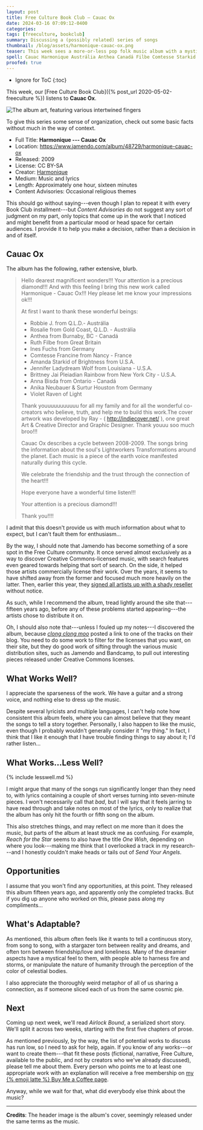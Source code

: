 ```yaml
---
layout: post
title: Free Culture Book Club — Cauac Ox
date: 2024-03-16 07:09:12-0400
categories:
tags: [freeculture, bookclub]
summary: Discussing a (possibly related) series of songs
thumbnail: /blog/assets/harmonique-cauac-ox.png
teaser: This week sees a more-or-less pop folk music album with a mystical bend.
spell: Cauac Harmonique Austrália Anthea Canadá Filbe Comtesse Starkid Ladydream Jai Pleiadian Bisda Surtur youuuuuuuuuuu youuu soo broo Lightworkers Jamendo clong
proofed: true
---
```


* Ignore for ToC
{:toc}

This week, our [Free Culture Book Club]({% post_url 2020-05-02-freeculture %}) listens to **Cauac Ox**.

![The album art, featuring various intertwined fingers](/blog/assets/harmonique-cauac-ox.png "It always feels awkward when we cover an old enough project that I need to significantly increase the size of the header image...")

To give this series some sense of organization, check out some basic facts without much in the way of context.

 * Full Title:  **Harmonique --- Cauac Ox**
 * Location:  <https://www.jamendo.com/album/48729/harmonique-cauac-ox>
 * Released:  2009
 * License:  CC BY-SA
 * Creator:  [Harmonique](https://www.jamendo.com/artist/340610/harmonique)
 * Medium:  Music and lyrics
 * Length:  Approximately one hour, sixteen minutes
 * Content Advisories:  Occasional religious themes

This should go without saying---even though I plan to repeat it with every Book Club installment---but *Content Advisories* do not suggest any sort of judgment on my part, only topics that come up in the work that I noticed and might benefit from a particular mood or head space for certain audiences.  I provide it to help you make a decision, rather than a decision in and of itself.

## Cauac Ox

The album has the following, rather extensive, blurb.

 > Hello dearest magnificent wonders!!! Your attention is a precious diamond!!! And with this feeling I bring this new work called Harmonique - Cauac Ox!!! Hey please let me know your impressions ok!!!
 >
 > At first  I want to thank these wonderful beings:
 >
 > * Robbie J. from Q.L.D.- Austrália
 > * Rosalie from Gold Coast, Q.L.D. - Austrália
 > * Anthea from Burnaby, BC - Canadá
 > * Ruth Filbe from Great Britain
 > * Ines Fuchs from Germany
 > * Comtesse Francine from Nancy - France
 > * Amanda Starkid of Brightness from U.S.A.
 > * Jennifer Ladydream Wolf from Louisiana - U.S.A.
 > * Brittney Jai Pleiadian Rainbow from New York City - U.S.A.
 > * Anna Bisda from Ontario - Canadá
 > * Anika Neubauer & Surtur Houston from Germany
 > * Violet Raven of Light
 >
 > Thank youuuuuuuuuuu for all my family and for all the wonderful co-creators who believe, truth, and help me to build this work.The cover artwork was developed by Ray - ( http://indiecover.net/ ), one great Art & Creative Director and Graphic Designer. Thank youuu soo much broo!!!
 >
 > Cauac Ox describes a cycle between 2008-2009. The songs bring the information about the soul's Lightworkers Transformations around the planet. Each music is a piece of the earth voice manifested naturally during this cycle.
 >
 > We celebrate the friendship and the trust through the connection of the heart!!!
 >
 > Hope everyone have a wonderful time listen!!!
 >
 > Your attention is a precious diamond!!!
 >
 > Thank you!!!!

I admit that this doesn't provide us with much information about what to expect, but I can't fault them for enthusiasm...

By the way, I should note that Jamendo has become something of a sore spot in the Free Culture community.  It once served almost exclusively as a way to discover Creative Commons-licensed music, with search features even geared towards helping that sort of search.  On the side, it helped those artists commercially license their work.  Over the years, it seems to have shifted away from the former and focused much more heavily on the latter.  Then, earlier this year, they [signed all artists up with a shady reseller](https://decafbad.net/2024/01/27/jamendo-and-winamp-for-creators/) without notice.

As such, while I recommend the album, tread lightly around the site that---fifteen years ago, before any of these problems started appearing---the artists chose to distribute it on.

Oh, I should also note that---unless I fouled up my notes---I discovered the album, because [*clong clong moo*](https://www.clongclongmoo.org/) posted a link to one of the tracks on their blog.  You need to do some work to filter for the licenses that you want, on their site, but they do good work of sifting through the various music distribution sites, such as Jamendo and Bandcamp, to pull out interesting pieces released under Creative Commons licenses.

## What Works Well?

I appreciate the sparseness of the work.  We have a guitar and a strong voice, and nothing else to dress up the music.

Despite several lyricists and multiple languages, I can't help note how consistent this album feels, where you can almost believe that they meant the songs to tell a story together.  Personally, I also happen to like the music, even though I probably wouldn't generally consider it "my thing."  In fact, I think that I like it enough that I have trouble finding things to say about it; I'd rather listen...

## What Works...Less Well?

{% include lesswell.md %}

I might argue that many of the songs run significantly longer than they need to, with lyrics containing a couple of short verses turning into seven-minute pieces.  I won't necessarily call that *bad*, but I will say that it feels jarring to have read through and take notes on most of the lyrics, only to realize that the album has only hit the fourth or fifth song on the album.

This also stretches things, and may reflect on me more than it does the music, but parts of the album at least struck me as confusing.  For example, *Reach for the Star* seems to also have the title *One Wish*, depending on where you look---making me think that I overlooked a track in my research---and I honestly couldn't make heads or tails out of *Send Your Angels*.

## Opportunities

I assume that you won't find any opportunities, at this point.  They released this album fifteen years ago, and apparently only the completed tracks.  But if you dig up anyone who worked on this, please pass along my compliments...

## What's Adaptable?

As mentioned, this album often feels like it wants to tell a continuous story, from song to song, with a stargazer torn between reality and dreams, and often torn between friendship/love and loneliness.  Many of the dreamier aspects have a mystical feel to them, with people able to harness fire and storms, or manipulate the nature of humanity through the perception of the color of celestial bodies.

I also appreciate the thoroughly weird metaphor of all of us sharing a connection, as if someone sliced each of us from the same cosmic pie.

## Next

Coming up next week, we'll read *Airlock Bound*, a serialized short story.  We'll split it across two weeks, starting with the first five chapters of prose.

As mentioned previously, by the way, the list of potential works to discuss has run low, so I need to ask for help, again.  If you know of any works---or want to create them---that fit these posts (fictional, narrative, Free Culture, available to the public, and not by creators who we've already discussed), please tell me about them.  Every person who points me to at least one appropriate work with an explanation will receive a free membership on [my {% emoji latte %} Buy Me a Coffee page](https://buymeacoffee.com/jcolag).

Anyway, while we wait for that, what did everybody else think about the music?

* * *

**Credits**:  The header image is the album's cover, seemingly released under the same terms as the music.
